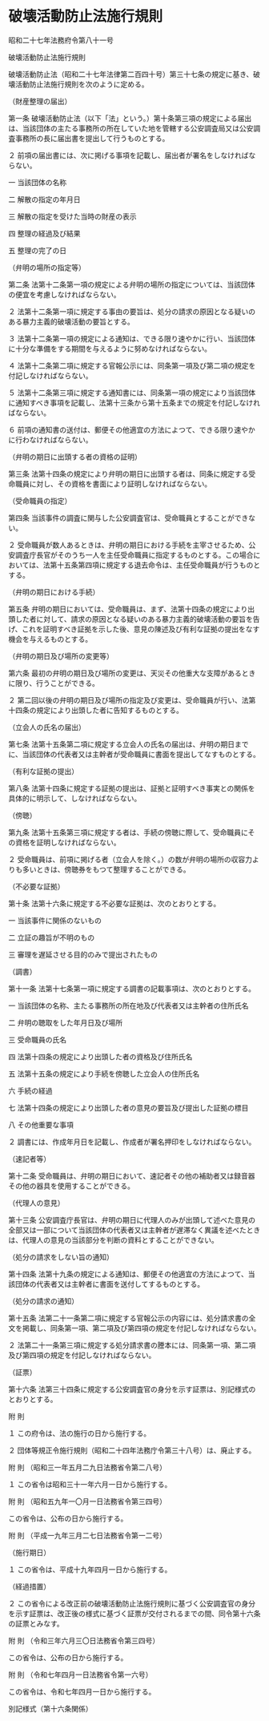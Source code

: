 # 破壊活動防止法施行規則

昭和二十七年法務府令第八十一号

破壊活動防止法施行規則

破壊活動防止法（昭和二十七年法律第二百四十号）第三十七条の規定に基き、破壊活動防止法施行規則を次のように定める。

（財産整理の届出）

第一条 破壊活動防止法（以下「法」という。）第十条第三項の規定による届出は、当該団体の主たる事務所の所在していた地を管轄する公安調査局又は公安調査事務所の長に届出書を提出して行うものとする。

２ 前項の届出書には、次に掲げる事項を記載し、届出者が署名をしなければならない。

一 当該団体の名称

二 解散の指定の年月日

三 解散の指定を受けた当時の財産の表示

四 整理の経過及び結果

五 整理の完了の日

（弁明の場所の指定等）

第二条 法第十二条第一項の規定による弁明の場所の指定については、当該団体の便宜を考慮しなければならない。

２ 法第十二条第一項に規定する事由の要旨は、処分の請求の原因となる疑いのある暴力主義的破壊活動の要旨とする。

３ 法第十二条第一項の規定による通知は、できる限り速やかに行い、当該団体に十分な準備をする期間を与えるように努めなければならない。

４ 法第十二条第二項に規定する官報公示には、同条第一項及び第二項の規定を付記しなければならない。

５ 法第十二条第三項に規定する通知書には、同条第一項の規定により当該団体に通知すべき事項を記載し、法第十三条から第十五条までの規定を付記しなければならない。

６ 前項の通知書の送付は、郵便その他適宜の方法によつて、できる限り速やかに行わなければならない。

（弁明の期日に出頭する者の資格の証明）

第三条 法第十四条の規定により弁明の期日に出頭する者は、同条に規定する受命職員に対し、その資格を書面により証明しなければならない。

（受命職員の指定）

第四条 当該事件の調査に関与した公安調査官は、受命職員とすることができない。

２ 受命職員が数人あるときは、弁明の期日における手続を主宰させるため、公安調査庁長官がそのうち一人を主任受命職員に指定するものとする。この場合においては、法第十五条第四項に規定する退去命令は、主任受命職員が行うものとする。

（弁明の期日における手続）

第五条 弁明の期日においては、受命職員は、まず、法第十四条の規定により出頭した者に対して、請求の原因となる疑いのある暴力主義的破壊活動の要旨を告げ、これを証明すべき証拠を示した後、意見の陳述及び有利な証拠の提出をなす機会を与えるものとする。

（弁明の期日及び場所の変更等）

第六条 最初の弁明の期日及び場所の変更は、天災その他重大な支障があるときに限り、行うことができる。

２ 第二回以後の弁明の期日及び場所の指定及び変更は、受命職員が行い、法第十四条の規定により出頭した者に告知するものとする。

（立会人の氏名の届出）

第七条 法第十五条第二項に規定する立会人の氏名の届出は、弁明の期日までに、当該団体の代表者又は主幹者が受命職員に書面を提出してなすものとする。

（有利な証拠の提出）

第八条 法第十四条に規定する証拠の提出は、証拠と証明すべき事実との関係を具体的に明示して、しなければならない。

（傍聴）

第九条 法第十五条第三項に規定する者は、手続の傍聴に際して、受命職員にその資格を証明しなければならない。

２ 受命職員は、前項に掲げる者（立会人を除く。）の数が弁明の場所の収容力よりも多いときは、傍聴券をもつて整理することができる。

（不必要な証拠）

第十条 法第十六条に規定する不必要な証拠は、次のとおりとする。

一 当該事件に関係のないもの

二 立証の趣旨が不明のもの

三 審理を遅延させる目的のみで提出されたもの

（調書）

第十一条 法第十七条第一項に規定する調書の記載事項は、次のとおりとする。

一 当該団体の名称、主たる事務所の所在地及び代表者又は主幹者の住所氏名

二 弁明の聴取をした年月日及び場所

三 受命職員の氏名

四 法第十四条の規定により出頭した者の資格及び住所氏名

五 法第十五条の規定により手続を傍聴した立会人の住所氏名

六 手続の経過

七 法第十四条の規定により出頭した者の意見の要旨及び提出した証拠の標目

八 その他重要な事項

２ 調書には、作成年月日を記載し、作成者が署名押印をしなければならない。

（速記者等）

第十二条 受命職員は、弁明の期日において、速記者その他の補助者又は録音器その他の器具を使用することができる。

（代理人の意見）

第十三条 公安調査庁長官は、弁明の期日に代理人のみが出頭して述べた意見の全部又は一部について当該団体の代表者又は主幹者が遅滞なく異議を述べたときは、代理人の意見の当該部分を判断の資料とすることができない。

（処分の請求をしない旨の通知）

第十四条 法第十九条の規定による通知は、郵便その他適宜の方法によつて、当該団体の代表者又は主幹者に書面を送付してするものとする。

（処分の請求の通知）

第十五条 法第二十一条第二項に規定する官報公示の内容には、処分請求書の全文を掲載し、同条第一項、第二項及び第四項の規定を付記しなければならない。

２ 法第二十一条第三項に規定する処分請求書の謄本には、同条第一項、第二項及び第四項の規定を付記しなければならない。

（証票）

第十六条 法第三十四条に規定する公安調査官の身分を示す証票は、別記様式のとおりとする。

附 則

１ この府令は、法の施行の日から施行する。

２ 団体等規正令施行規則（昭和二十四年法務庁令第三十八号）は、廃止する。

附 則 （昭和三一年五月二九日法務省令第二八号）

１ この省令は昭和三十一年六月一日から施行する。

附 則 （昭和五九年一〇月一日法務省令第三四号）

この省令は、公布の日から施行する。

附 則 （平成一九年三月二七日法務省令第一二号）

（施行期日）

１ この省令は、平成十九年四月一日から施行する。

（経過措置）

２ この省令による改正前の破壊活動防止法施行規則に基づく公安調査官の身分を示す証票は、改正後の様式に基づく証票が交付されるまでの間、同令第十六条の証票とみなす。

附 則 （令和三年六月三〇日法務省令第三四号）

この省令は、公布の日から施行する。

附 則 （令和七年四月一日法務省令第一六号）

この省令は、令和七年四月一日から施行する。

別記様式（第十六条関係）

[](/./pict/2FH00000058919.pdf)
